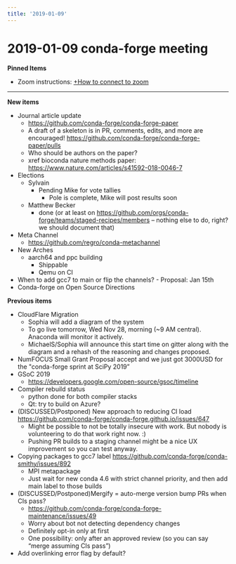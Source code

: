 ```yaml
---
title: '2019-01-09'
---
```

# 2019-01-09 conda-forge meeting
**Pinned Items**

- Zoom instructions: [+How to connect to zoom](https://paper.dropbox.com/doc/How-to-connect-to-zoom-odl94oveHyiRv6UqTtZE5) 
----------

**New items**

- Journal article update
    - https://github.com/conda-forge/conda-forge-paper
    - A draft of a skeleton is in PR, comments, edits, and more are encouraged! https://github.com/conda-forge/conda-forge-paper/pulls
    - Who should be authors on the paper?  
    - xref bioconda nature methods paper: https://www.nature.com/articles/s41592-018-0046-7
- Elections
    - Sylvain
        - Pending Mike for vote tallies
            - Pole is complete, Mike will post results soon
    - Matthew Becker
        - done (or at least on https://github.com/orgs/conda-forge/teams/staged-recipes/members – nothing else to do, right? we should document that)
- Meta Channel
    - https://github.com/regro/conda-metachannel
- New Arches
    - aarch64 and ppc building
        - Shippable
        - Qemu on CI
- When to add gcc7 to main or flip the channels?
        - Proposal: Jan 15th
- Conda-forge on Open Source Directions

**Previous items**

- CloudFlare Migration
    - Sophia will add a diagram of the system
    - To go live tomorrow, Wed Nov 28, morning (~9 AM central).  Anaconda will monitor it actively.
    - MichaelS/Sophia will announce this start time on gitter along with the diagram and a rehash of the reasoning and changes proposed.
- NumFOCUS Small Grant Proposal accept and we just got 3000USD for the "conda-forge sprint at SciPy 2019”
- GSoC 2019
    - https://developers.google.com/open-source/gsoc/timeline
- Compiler rebuild status
    - python done for both compiler stacks
    - Qt: try to build on Azure?
- (DISCUSSED/Postponed) New approach to reducing CI load https://github.com/conda-forge/conda-forge.github.io/issues/647
    - Might be possible to not be totally insecure with work. But nobody is volunteering to do that work right now. :)
    - Pushing PR builds to a staging channel might be a nice UX improvement so you can test anyway.
- Copying packages to gcc7 label https://github.com/conda-forge/conda-smithy/issues/892
    - MPI metapackage
    - Just wait for new conda 4.6 with strict channel priority, and then add main label to those builds
- (DISCUSSED/Postponed)Mergify = auto-merge version bump PRs when CIs pass?
    - https://github.com/conda-forge/conda-forge-maintenance/issues/49
    - Worry about bot not detecting dependency changes
    - Definitely opt-in only at first
    - One possibility: only after an approved review (so you can say “merge assuming CIs pass”)
- Add overlinking error flag by default?

